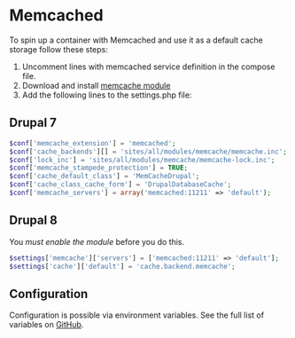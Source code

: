 # Memcached

To spin up a container with Memcached and use it as a default cache storage follow these steps:

1. Uncomment lines with memcached service definition in the compose file.
2. Download and install [memcache module](https://www.drupal.org/project/memcache)
3. Add the following lines to the settings.php file:

## Drupal 7

```php
$conf['memcache_extension'] = 'memcached';
$conf['cache_backends'][] = 'sites/all/modules/memcache/memcache.inc';
$conf['lock_inc'] = 'sites/all/modules/memcache/memcache-lock.inc';
$conf['memcache_stampede_protection'] = TRUE;
$conf['cache_default_class'] = 'MemCacheDrupal';
$conf['cache_class_cache_form'] = 'DrupalDatabaseCache';
$conf['memcache_servers'] = array('memcached:11211' => 'default');
```
## Drupal 8

You _must enable the module_ before you do this. 
```php 
$settings['memcache']['servers'] = ['memcached:11211' => 'default'];
$settings['cache']['default'] = 'cache.backend.memcache';
```

## Configuration

Configuration is possible via environment variables. See the full list of variables on [GitHub](https://github.com/wodby/memcached).
